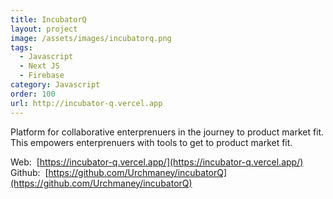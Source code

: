 ```yaml
---
title: IncubatorQ
layout: project
image: /assets/images/incubatorq.png
tags:
  - Javascript
  - Next JS
  - Firebase
category: Javascript
order: 100
url: http://incubator-q.vercel.app
---
```


Platform for collaborative enterprenuers in the journey to product market fit. This empowers enterprenuers with tools to get to product market fit.


Web:&nbsp; [https://incubator-q.vercel.app/](https://incubator-q.vercel.app/) <br>
Github:&nbsp; [https://github.com/Urchmaney/incubatorQ](https://github.com/Urchmaney/incubatorQ)
